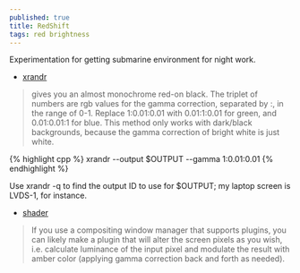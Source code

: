 ```yaml
---
published: true
title: RedShift
tags: red brightness
---
```

Experimentation for getting submarine environment for night work.

- [xrandr](https://unix.stackexchange.com/questions/526537/is-it-possible-to-change-my-display-to-amber-monochrome/526590#526590)
> gives you an almost monochrome red-on black. The triplet of numbers are rgb values for the gamma correction, separated by :, in the range of 0-1. Replace 1:0.01:0.01 with 0.01:1:0.01 for green, and 0.01:0.01:1 for blue. This method only works with dark/black backgrounds, because the gamma correction of bright white is just white.

{% highlight cpp %}
xrandr --output $OUTPUT --gamma 1:0.01:0.01
{% endhighlight %}

Use xrandr -q to find the output ID to use for $OUTPUT; my laptop screen is LVDS-1, for instance.

- [shader](https://unix.stackexchange.com/questions/526537/is-it-possible-to-change-my-display-to-amber-monochrome/567695#567695)
> If you use a compositing window manager that supports plugins, you can likely make a plugin that will alter the screen pixels as you wish, i.e. calculate luminance of the input pixel and modulate the result with amber color (applying gamma correction back and forth as needed).
